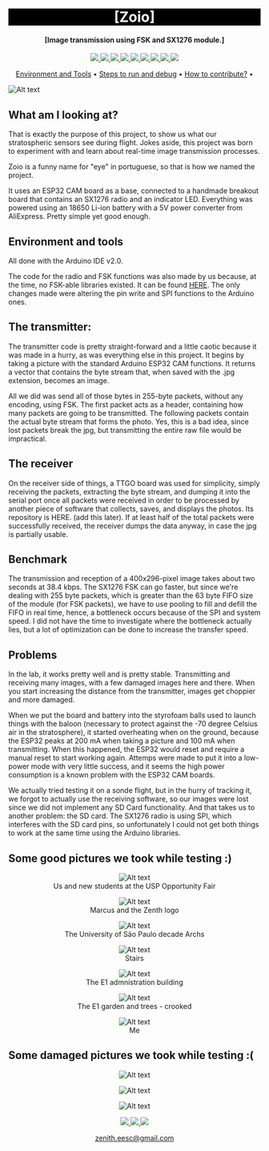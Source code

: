 <h1 align="center" style="color:white; background-color:black">[Zoio]</h1>
<h4 align="center">[Image transmission using FSK and SX1276 module.]</h4>

<p align="center">
	<a href="http://zenith.eesc.usp.br/">
    <img src="https://img.shields.io/badge/Zenith-Embarcados-black?style=for-the-badge"/>
    </a>
    <a href="https://eesc.usp.br/">
    <img src="https://img.shields.io/badge/Linked%20to-EESC--USP-black?style=for-the-badge"/>
    </a>
    <a href="https://github.com/${{ env.REPOSITORY_FULL_NAME }}/blob/main/LICENSE">
    <img src="https://img.shields.io/github/license/${{ env.REPOSITORY_FULL_NAME }}?style=for-the-badge"/>
    </a>
    <a href="https://github.com/${{ env.REPOSITORY_FULL_NAME }}/issues">
    <img src="https://img.shields.io/github/issues/${{ env.REPOSITORY_FULL_NAME }}?style=for-the-badge"/>
    </a>
    <a href="https://github.com/${{ env.REPOSITORY_FULL_NAME }}/commits/main">
    <img src="https://img.shields.io/github/commit-activity/m/${{ env.REPOSITORY_FULL_NAME }}?style=for-the-badge">
    </a>
    <a href="https://github.com/${{ env.REPOSITORY_FULL_NAME }}/graphs/contributors">
    <img src="https://img.shields.io/github/contributors/${{ env.REPOSITORY_FULL_NAME }}?style=for-the-badge"/>
    </a>
    <a href="https://github.com/${{ env.REPOSITORY_FULL_NAME }}/commits/main">
    <img src="https://img.shields.io/github/last-commit/${{ env.REPOSITORY_FULL_NAME }}?style=for-the-badge"/>
    </a>
    <a href="https://github.com/${{ env.REPOSITORY_FULL_NAME }}/issues">
    <img src="https://img.shields.io/github/issues-raw/${{ env.REPOSITORY_FULL_NAME }}?style=for-the-badge" />
    </a>
    <a href="https://github.com/${{ env.REPOSITORY_FULL_NAME }}/pulls">
    <img src = "https://img.shields.io/github/issues-pr-raw/${{ env.REPOSITORY_FULL_NAME }}?style=for-the-badge">
    </a>
</p>

<p align="center">
    <a href="#environment-and-tools">Environment and Tools</a> •
    <a href="#steps-to-run-and-debug">Steps to run and debug</a> •
    <a href="#how-to-contribute">How to contribute?</a> •
</p>

<img title="The Zoio Board" alt="Alt text" src="/images/Board.jpg">

## What am I looking at?

That is exactly the purpose of this project, to show us what our stratospheric sensors see during flight.
Jokes aside, this project was born to experiment with and learn about real-time image transmission processes.

Zoio is a funny name for "eye" in portuguese, so that is how we named the project.

It uses an ESP32 CAM board as a base, connected to a handmade breakout board that contains an SX1276 radio and an indicator LED. Everything was powered using an 18650 Li-ion battery with a 5V power converter from AliExpress. Pretty simple yet good enough.

## Environment and tools

All done with the Arduino IDE v2.0.

The code for the radio and FSK functions was also made by us because, at the time, no FSK-able libraries existed. It can be found [HERE](https://github.com/JulioCalandrin/SX127X-FSK-LoRa). The only changes made were altering the pin write and SPI functions to the Arduino ones.


## The transmitter:

The transmitter code is pretty straight-forward and a little caotic because it was made in a hurry, as was everything else in this project. It begins by taking a picture with the standard Arduino ESP32 CAM functions. It returns a vector that contains the byte stream that, when saved with the .jpg extension, becomes an image.

All we did was send all of those bytes in 255-byte packets, without any encoding, using FSK. The first packet acts as a header, containing how many packets are going to be transmitted. The following packets contain the actual byte stream that forms the photo. Yes, this is a bad idea, since lost packets break the jpg, but transmitting the entire raw file would be impractical.

## The receiver

On the receiver side of things, a TTGO board was used for simplicity, simply receiving the packets, extracting the byte stream, and dumping it into the serial port once all packets were received in order to be processed by another piece of software that collects, saves, and displays the photos. Its repository is HERE. (add this later). If at least half of the total packets were successfully received, the receiver dumps the data anyway, in case the jpg is partially usable.

## Benchmark

The transmission and reception of a 400x296-pixel image takes about two seconds at 38.4 kbps. The SX1276 FSK can go faster, but since we're dealing with 255 byte packets, which is greater than the 63 byte FIFO size of the module (for FSK packets), we have to use pooling to fill and defill the FIFO in real time, hence, a bottleneck occurs because of the SPI and system speed. I did not have the time to investigate where the bottleneck actually lies, but a lot of optimization can be done to increase the transfer speed.


## Problems

In the lab, it works pretty well and is pretty stable. Transmitting and receiving many images, with a few damaged images here and there. When you start increasing the distance from the transmitter, images get choppier and more damaged.

When we put the board and battery into the styrofoam balls used to launch things with the baloon (necessary to protect against the -70 degree Celsius air in the stratosphere), it started overheating when on the ground, because the ESP32 peaks at 200 mA when taking a picture and 100 mA when transmitting. When this happened, the ESP32 would reset and require a manual reset to start working again. Attemps were made to put it into a low-power mode with very little success, and it seems the high power consumption is a known problem with the ESP32 CAM boards.

We actually tried testing it on a sonde flight, but in the hurry of tracking it, we forgot to actually use the receiving software, so our images were lost since we did not implement any SD Card functionality. And that takes us to another problem: the SD card. The SX1276 radio is using SPI, which interferes with the SD card pins, so unfortunately I could not get both things to work at the same time using the Arduino libraries.


## Some good pictures we took while testing :)
<p align="center">
<img title="Us and new students at the USP Opportunity Fair" alt="Alt text" src="/images/good/2023-03-16_11h13m40s.jpg">
<br>
Us and new students at the USP Opportunity Fair
<br>
</p>

<p align="center">
<img title="Marcus and the Zenth logo" alt="Alt text" src="/images/good/2023-03-16_11h35m45s.jpg">
<br>
Marcus and the Zenth logo
<br>
</p>

<p align="center">
<img title="The University of São Paulo decade Archs" alt="Alt text" src="/images/good/2023-03-16_11h57m34s.jpg">
<br>
The University of São Paulo decade Archs
<br>
</p>

<p align="center">
<img title="Stairs" alt="Alt text" src="/images/good/2023-03-16_11h57m49s.jpg">
<br>
Stairs
<br>
</p>

<p align="center">
<img title="The E1 admnistration building" alt="Alt text" src="/images/good/2023-03-16_11h57m20s.jpg">
<br>
The E1 admnistration building
<br>
</p>

<p align="center">
<img title="The E1 garden and trees - crooked" alt="Alt text" src="/images/good/2023-03-16_12h01m21s.jpg">
<br>
The E1 garden and trees - crooked
<br>
</p>

<p align="center">
<img title="Me" alt="Alt text" src="/images/good/2023-03-16_11h41m19s.jpg">
<br>
Me
<br>
</p>


## Some damaged pictures we took while testing :(


<p align="center">
<img title="" alt="Alt text" src="/images/broken/2023-03-16_12h00m12s.jpg">
</p>

<p align="center">
<img title="" alt="Alt text" src="/images/broken/2023-03-16_12h00m17s.jpg">
</p>

<p align="center">
<img title="" alt="Alt text" src="/images/broken/2023-03-16_12h02m37s.jpg">
</p>



<p align="center">
    <a href="http://zenith.eesc.usp.br">
    <img src="https://img.shields.io/badge/Check%20out-Zenith's Oficial Website-black?style=for-the-badge" />
    </a> 
    <a href="https://www.facebook.com/zenitheesc">
    <img src="https://img.shields.io/badge/Like%20us%20on-facebook-blue?style=for-the-badge"/>
    </a> 
    <a href="https://www.instagram.com/zenith_eesc/">
    <img src="https://img.shields.io/badge/Follow%20us%20on-Instagram-red?style=for-the-badge"/>
    </a>

</p>
<p align = "center">
<a href="zenith.eesc@gmail.com">zenith.eesc@gmail.com</a>
</p>
